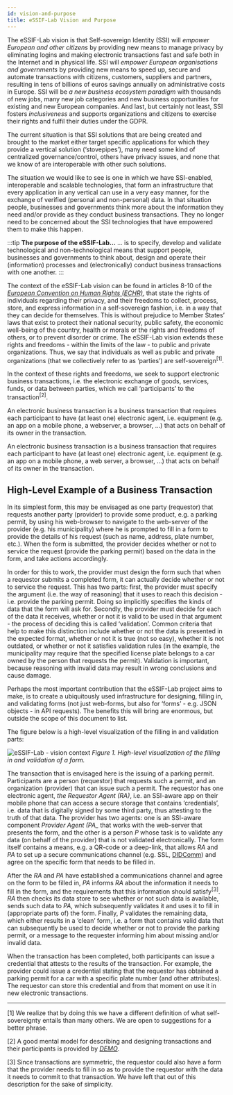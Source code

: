 ```yaml
---
id: vision-and-purpose
title: eSSIF-Lab Vision and Purpose
---
```


The eSSIF-Lab vision is that Self-sovereign Identity (SSI) will *empower European and other citizens* by providing new means to manage privacy by eliminating logins and making electronic transactions fast and safe both in the Internet and in physical life. SSI will *empower European organisations and governments* by providing new means to speed up, secure and automate transactions with citizens, customers, suppliers and partners, resulting in tens of billions of euros savings annually on administrative costs in Europe. SSI will be *a new business ecosystem paradigm* with thousands of new jobs, many new job categories and new business opportunities for existing and new European companies. And last, but certainly not least, SSI fosters *inclusiveness* and supports organizations and citizens to exercise their rights and fulfil their duties under the GDPR.

The current situation is that SSI solutions that are being created and brought to the market either target specific applications for which they provide a vertical solution (‘stovepipes’), many need some kind of centralized governance/control, others have privacy issues, and none that we know of are interoperable with other such solutions.

The situation we would like to see is one in which we have SSI-enabled, interoperable and scalable technologies, that form an infrastructure that every application in any vertical can use in a very easy manner, for the exchange of verified (personal and non-personal) data. In that situation people, businesses and governments think more about the information they need and/or provide as they conduct business transactions. They no longer need to be concerned about the SSI technologies that have empowered them to make this happen.

:::tip **The purpose of the eSSIF-Lab...**
... is to specify, develop and validate technological and non-technological means that support people, businesses and governments to think about, design and operate their (information) processes and (electronically) conduct business transactions with one another.
:::

The context of the eSSIF-Lab vision can be found in articles 8-10 of the [*European Convention on Human Rights (ECHR)*](https://www.echr.coe.int/Pages/home.aspx?p=basictexts/convention), that state the rights of individuals regarding their privacy, and their freedoms to collect, process, store, and express information in a self-sovereign fashion, i.e. in a way that they can decide for themselves. This is without prejudice to Member States’ laws that exist to protect their national security, public safety, the economic well-being of the country, health or morals or the rights and freedoms of others, or to prevent disorder or crime. The eSSIF-Lab vision extends these rights and freedoms - within the limits of the law - to public and private organizations. Thus, we say that individuals as well as public and private organizations (that we collectively refer to as ‘parties’) are self-sovereign<sup>[1]</sup>.

In the context of these rights and freedoms, we seek to support electronic business transactions, i.e. the electronic exchange of goods, services, funds, or data between parties, which we call ‘participants’ to the transaction<sup>[2]</sup>.

An electronic business transaction is a business transaction that requires each participant to have (at least one) electronic agent, i.e. equipment (e.g. an app on a mobile phone, a webserver, a browser, …) that acts on behalf of its owner in the transaction.

An electronic business transaction is a business transaction that requires each participant to have (at least one) electronic agent, i.e. equipment (e.g. an app on a mobile phone, a web server, a browser, …) that acts on behalf of its owner in the transaction.


## High-Level Example of a Business Transaction

In its simplest form, this may be envisaged as one party (requestor) that requests another party (provider) to provide some product, e.g. a parking permit, by using his web-browser to navigate to the web-server of the provider (e.g. his municipality) where he is prompted to fill in a form to provide the details of his request (such as name, address, plate number, etc.). When the form is submitted, the provider decides whether or not to service the request (provide the parking permit) based on the data in the form, and take actions accordingly.

In order for this to work, the provider must design the form such that when a requestor submits a completed form, it can actually decide whether or not to service the request. This has two parts: first, the provider must specify the argument (i.e. the way of reasoning) that it uses to reach this decision - i.e. provide the parking permit. Doing so implicitly specifies the kinds of data that the form will ask for. Secondly, the provider must decide for each of the data it receives, whether or not it is valid to be used in that argument - the process of deciding this is called ‘validation’. Common criteria that help to make this distinction include whether or not the data is presented in the expected format, whether or not it is true (not so easy), whether it is not outdated, or whether or not it satisfies validation rules (in the example, the municipality may require that the specified license plate belongs to a car owned by the person that requests the permit). Validation is important, because reasoning with invalid data may result in wrong conclusions and cause damage.

Perhaps the most important contribution that the eSSIF-Lab project aims to make, is to create a ubiquitously used infrastructure for designing, filling in, and validating forms (not just web-forms, but also for ‘forms’ - e.g. JSON objects - in API requests). The benefits this will bring are enormous, but outside the scope of this document to list.

The figure below is a high-level visualization of the filling in and validation parts:

![eSSIF-Lab - vision context](https://essif-lab.pages.grnet.gr/framework//images/vision-context.png) *Figure 1. High-level visualization of the filling in and validation of a form.*

The transaction that is envisaged here is the issuing of a parking permit. Participants are a person (requestor) that requests such a permit, and an organization (provider) that can issue such a permit. The requestor has one electronic agent, *the Requestor Agent (RA)*, i.e. an SSI-aware app on their mobile phone that can access a secure storage that contains ‘credentials’, i.e. data that is digitally signed by some third party, thus attesting to the truth of that data. The provider has two agents: one is an SSI-aware component *Provider Agent (PA_* that works with the web-server that presents the form, and the other is a person *P* whose task is to validate any data (on behalf of the provider) that is not validated electronically. The form itself contains a means, e.g. a QR-code or a deep-link, that allows *RA* and *PA* to set up a secure communications channel (e.g. SSL, [DIDComm](https://openssi.github.io/peer-did-method-spec/)) and agree on the specific form that needs to be filled in.

After the *RA* and *PA* have established a communications channel and agree on the form to be filled in, *PA* informs *RA* about the information it needs to fill in the form, and the requirements that this information should satisfy<sup>[3]</sup>. *RA* then checks its data store to see whether or not such data is available, sends such data to *PA*, which subsequently validates it and uses it to fill in (appropriate parts of) the form. Finally, *P* validates the remaining data, which either results in a ‘clean’ form, i.e. a form that contains valid data that can subsequently be used to decide whether or not to provide the parking permit, or a message to the requester informing him about missing and/or invalid data.

When the transaction has been completed, both participants can issue a credential that attests to the results of the transaction. For example, the provider could issue a credential stating that the requestor has obtained a parking permit for a car with a specific plate number (and other attributes). The requestor can store this credential and from that moment on use it in new electronic transactions.

--------

[1] We realize that by doing this we have a different definition of what self-sovereignty entails than many others. We are open to suggestions for a better phrase.

[2] A good mental model for describing and designing transactions and their participants is provided by [*DEMO*](https://en.wikipedia.org/wiki/Design_%26_Engineering_Methodology_for_Organizations).

[3] Since transactions are symmetric, the requestor could also have a form that the provider needs to fill in so as to provide the requestor with the data it needs to commit to that transaction. We have left that out of this description for the sake of simplicity. 
